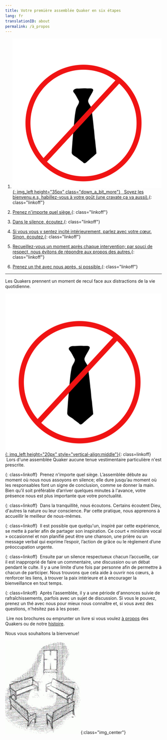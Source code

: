 ```yaml
---
title: Votre première assemblée Quaker en six étapes
lang: fr
translationID: about
permalink: /à_propos
---
```

1. [![](/assets/images/no-tie_color.png){: img_left height="35px" class="down_a_bit_more"} &nbsp;&nbsp;Soyez les bienvenu.e.s, habillez-vous à votre goût (une cravate ça va aussi).](#cravate){: class="linkoff"}<span class="stanchor"><a name="cravate-base"></a></span>
  
1. [<i class="fas fa-chair fa-fw fa-2x down_a_bit_more chair"></i> Prenez n'importe quel siège.](#chaise){: class="linkoff"}<span class="stanchor"><a name="chaise-base"></a></span>
  
1. [<i class="fas fa-search fa-fw fa-2x color-1-text down_a_bit_more"></i> Dans le silence, écoutez.](#regarde){: class="linkoff"}<span class="stanchor"><a name="regarde-base"></a></span>
  
1. [<i class="fas fa-hand-holding-heart fa-fw fa-2x down_a_bit_more heart"></i> Si vous vous y sentez incité intérieurement, parlez avec votre cœur. Sinon, écoutez.](#coeur){: class="linkoff"}<span class="stanchor"><a name="coeur-base"></a></span>

1. [<i class="far fa-pause-circle fa-fw fa-2x color-1-light-text down_a_bit_more"></i> Recueillez-vous un moment après chaque intervention; par souci de respect, nous évitons de répondre aux propos des autres.](#attendre){: class="linkoff"}<span class="stanchor"><a name="attendre-base"></a></span>
   
1. [<i class="fas fa-mug-hot fa-fw fa-2x color-1-dark-text"></i> Prenez un thé avec nous après, si possible.](#thé){: class="linkoff"}<span class="stanchor"><a name="thé-base"></a></span>
    
************

Les Quakers prennent un moment de recul face aux distractions de la vie quotidienne.

[![](/assets/images/no-tie_color.png){: img_left height="20px" style="vertical-align:middle"}](#cravate-base){: class=linkoff}<span class="stanchor"><a name="cravate"> </a></span> &nbsp;Lors d'une assemblée Quaker aucune tenue vestimentaire particulière n'est prescrite.

[<i class="fas fa-chair chair"></i>](#chaise-base){: class=linkoff}<span class="stanchor"><a name="chaise"> </a></span> &nbsp;Prenez n'importe quel siège. L’assemblée débute au moment où nous nous assoyons en silence; elle dure jusqu’au moment où les responsables font un signe de conclusion, comme se donner la main. Bien qu’il soit préférable d’arriver quelques minutes à l'avance, votre présence nous est plus importante que votre ponctualité.

[<i class="fas fa-search color-1-text"></i>](#regarde-base){: class=linkoff}<span class="stanchor"><a name="regarde"> </a></span> &nbsp;Dans la tranquillité, nous écoutons. Certains écoutent Dieu, d'autres la nature ou leur conscience. Par cette pratique, nous apprenons à accueillir le meilleur de nous-mêmes.

[<i class="fas fa-hand-holding-heart heart"></i>](#coeur-base){: class=linkoff}<span class="stanchor"><a name="coeur"> </a></span> &nbsp;Il est possible que quelqu'un, inspiré par cette expérience, se mette à parler afin de partager son inspiration. Ce court « ministère vocal » occasionnel et non planifié peut être une chanson, une prière ou un message verbal qui exprime l’espoir, l’action de grâce ou le règlement d’une préoccupation urgente.

[<i class="far fa-pause-circle color-1-light-text"></i>](#attendre-base){: class=linkoff}<span class="stanchor"><a name="attendre"> </a></span> &nbsp;Ensuite par un silence respectueux chacun l’accueille, car il est inapproprié de faire un commentaire, une discussion ou un débat pendant le culte. Il y a une limite d’une fois par personne afin de permettre à chacun de participer. Nous trouvons que cela aide à ouvrir nos cœurs, à renforcer les liens, à trouver la paix intérieure et à encourager la bienveillance en tout temps.

[<i class="fas fa-mug-hot color-1-dark-text"></i>](#thé-base){: class=linkoff}<span class="stanchor"><a name="thé"> </a></span> &nbsp;Après l’assemblée, il y a une période d'annonces suivie de rafraîchissements, parfois avec un sujet de discussion. Si vous le pouvez, prenez un thé avec nous pour mieux nous connaître et, si vous avez des questions, n'hésitez pas à les poser.

<i class="fas fa-book-reader color-1-text"></i> &nbsp;Lire nos brochures ou emprunter un livre si vous voulez [à propos](/intro-fr) des Quakers ou de notre [histoire](/liens_histoire).

Nous vous souhaitons la bienvenue!

![](/assets/images/benches.jpg){:class="img_center"}
